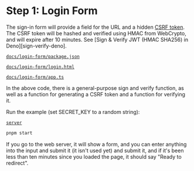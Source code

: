 # Step 1: Login Form

The sign-in form will provide a field for the URL and a hidden
[CSRF token](https://laravel.com/docs/8.x/csrf). The CSRF token will be
hashed and verified using HMAC from WebCrypto, and will expire after 10
minutes. See [Sign & Verify JWT (HMAC SHA256) in Deno][sign-verify-deno].

[`docs/login-form/package.json`](https://macchiato.dev/code)

[`docs/login-form/login.html`](https://macchiato.dev/code)

[`docs/login-form/app.ts`](https://macchiato.dev/code)

In the above code, there is a general-purpose sign and verify function, as well
as a function for generating a CSRF token and a function for verifying it.

Run the example (set SECRET_KEY to a random string):

[`server`](https://macchiato.dev/server)

```bash
pnpm start
```

If you go to the web server, it will show a form, and you can enter anything into
the input and submit it (it isn't used yet) and submit it, and if it's been less
than ten minutes since you loaded the page, it should say "Ready to redirect".
